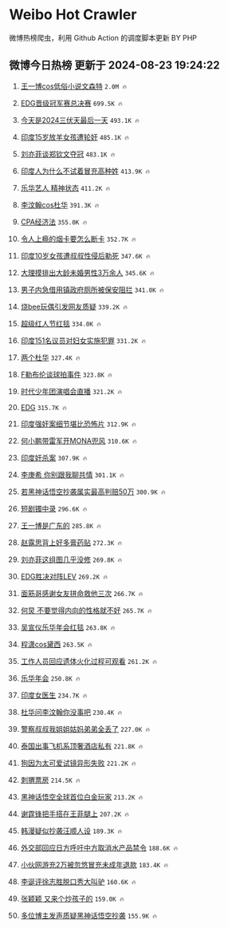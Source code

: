 # Weibo Hot Crawler 



微博热榜爬虫，利用 Github Action 的调度脚本更新 BY PHP 


## 微博今日热榜 更新于 2024-08-23 19:24:22 
1. [王一博cos低俗小说文森特](https://s.weibo.com/weibo?q=%23%E7%8E%8B%E4%B8%80%E5%8D%9Acos%E4%BD%8E%E4%BF%97%E5%B0%8F%E8%AF%B4%E6%96%87%E6%A3%AE%E7%89%B9%23&t=31&band_rank=1&Refer=top) `2.0M 🔥` 

1. [EDG晋级冠军赛总决赛](https://s.weibo.com/weibo?q=%23EDG%E6%99%8B%E7%BA%A7%E5%86%A0%E5%86%9B%E8%B5%9B%E6%80%BB%E5%86%B3%E8%B5%9B%23&t=31&band_rank=2&Refer=top) `699.5K 🔥` 

1. [今天是2024三伏天最后一天](https://s.weibo.com/weibo?q=%23%E4%BB%8A%E5%A4%A9%E6%98%AF2024%E4%B8%89%E4%BC%8F%E5%A4%A9%E6%9C%80%E5%90%8E%E4%B8%80%E5%A4%A9%23&t=31&band_rank=3&Refer=top) `493.1K 🔥` 

1. [印度15岁放羊女孩遭轮奸](https://s.weibo.com/weibo?q=%23%E5%8D%B0%E5%BA%A615%E5%B2%81%E6%94%BE%E7%BE%8A%E5%A5%B3%E5%AD%A9%E9%81%AD%E8%BD%AE%E5%A5%B8%23&t=31&band_rank=4&Refer=top) `485.1K 🔥` 

1. [刘亦菲谈郑钦文夺冠](https://s.weibo.com/weibo?q=%23%E5%88%98%E4%BA%A6%E8%8F%B2%E8%B0%88%E9%83%91%E9%92%A6%E6%96%87%E5%A4%BA%E5%86%A0%23&t=31&band_rank=5&Refer=top) `483.1K 🔥` 

1. [印度人为什么不试着冒充高种姓](https://s.weibo.com/weibo?q=%23%E5%8D%B0%E5%BA%A6%E4%BA%BA%E4%B8%BA%E4%BB%80%E4%B9%88%E4%B8%8D%E8%AF%95%E7%9D%80%E5%86%92%E5%85%85%E9%AB%98%E7%A7%8D%E5%A7%93%23&t=31&band_rank=6&Refer=top) `413.9K 🔥` 

1. [乐华艺人 精神状态](https://s.weibo.com/weibo?q=%E4%B9%90%E5%8D%8E%E8%89%BA%E4%BA%BA%20%E7%B2%BE%E7%A5%9E%E7%8A%B6%E6%80%81&t=31&band_rank=7&Refer=top) `411.2K 🔥` 

1. [李汶翰cos杜华](https://s.weibo.com/weibo?q=%23%E6%9D%8E%E6%B1%B6%E7%BF%B0cos%E6%9D%9C%E5%8D%8E%23&t=31&band_rank=8&Refer=top) `391.3K 🔥` 

1. [CPA经济法](https://s.weibo.com/weibo?q=CPA%E7%BB%8F%E6%B5%8E%E6%B3%95&t=31&band_rank=9&Refer=top) `355.0K 🔥` 

1. [令人上瘾的烟卡要怎么断卡](https://s.weibo.com/weibo?q=%23%E4%BB%A4%E4%BA%BA%E4%B8%8A%E7%98%BE%E7%9A%84%E7%83%9F%E5%8D%A1%E8%A6%81%E6%80%8E%E4%B9%88%E6%96%AD%E5%8D%A1%23&t=31&band_rank=10&Refer=top) `352.7K 🔥` 

1. [印度10岁女孩遭叔叔性侵后勒死](https://s.weibo.com/weibo?q=%23%E5%8D%B0%E5%BA%A610%E5%B2%81%E5%A5%B3%E5%AD%A9%E9%81%AD%E5%8F%94%E5%8F%94%E6%80%A7%E4%BE%B5%E5%90%8E%E5%8B%92%E6%AD%BB%23&t=31&band_rank=11&Refer=top) `347.6K 🔥` 

1. [大理摸排出大龄未婚男性3万余人](https://s.weibo.com/weibo?q=%23%E5%A4%A7%E7%90%86%E6%91%B8%E6%8E%92%E5%87%BA%E5%A4%A7%E9%BE%84%E6%9C%AA%E5%A9%9A%E7%94%B7%E6%80%A73%E4%B8%87%E4%BD%99%E4%BA%BA%23&t=31&band_rank=12&Refer=top) `345.6K 🔥` 

1. [男子内急借用镇政府厕所被保安阻拦](https://s.weibo.com/weibo?q=%23%E7%94%B7%E5%AD%90%E5%86%85%E6%80%A5%E5%80%9F%E7%94%A8%E9%95%87%E6%94%BF%E5%BA%9C%E5%8E%95%E6%89%80%E8%A2%AB%E4%BF%9D%E5%AE%89%E9%98%BB%E6%8B%A6%23&t=31&band_rank=13&Refer=top) `341.0K 🔥` 

1. [烧bee玩偶引发网友质疑](https://s.weibo.com/weibo?q=%23%E7%83%A7bee%E7%8E%A9%E5%81%B6%E5%BC%95%E5%8F%91%E7%BD%91%E5%8F%8B%E8%B4%A8%E7%96%91%23&t=31&band_rank=14&Refer=top) `339.2K 🔥` 

1. [超级红人节红毯](https://s.weibo.com/weibo?q=%23%E8%B6%85%E7%BA%A7%E7%BA%A2%E4%BA%BA%E8%8A%82%E7%BA%A2%E6%AF%AF%23&t=31&band_rank=15&Refer=top) `334.0K 🔥` 

1. [印度151名议员对妇女实施犯罪](https://s.weibo.com/weibo?q=%23%E5%8D%B0%E5%BA%A6151%E5%90%8D%E8%AE%AE%E5%91%98%E5%AF%B9%E5%A6%87%E5%A5%B3%E5%AE%9E%E6%96%BD%E7%8A%AF%E7%BD%AA%23&t=31&band_rank=16&Refer=top) `331.2K 🔥` 

1. [两个杜华](https://s.weibo.com/weibo?q=%E4%B8%A4%E4%B8%AA%E6%9D%9C%E5%8D%8E&t=31&band_rank=17&Refer=top) `327.4K 🔥` 

1. [F勒布伦谈球拍事件](https://s.weibo.com/weibo?q=F%E5%8B%92%E5%B8%83%E4%BC%A6%E8%B0%88%E7%90%83%E6%8B%8D%E4%BA%8B%E4%BB%B6&t=31&band_rank=18&Refer=top) `323.8K 🔥` 

1. [时代少年团演唱会直播](https://s.weibo.com/weibo?q=%E6%97%B6%E4%BB%A3%E5%B0%91%E5%B9%B4%E5%9B%A2%E6%BC%94%E5%94%B1%E4%BC%9A%E7%9B%B4%E6%92%AD&t=31&band_rank=19&Refer=top) `321.2K 🔥` 

1. [EDG](https://s.weibo.com/weibo?q=EDG&t=31&band_rank=20&Refer=top) `315.7K 🔥` 

1. [印度强奸案细节堪比恐怖片](https://s.weibo.com/weibo?q=%E5%8D%B0%E5%BA%A6%E5%BC%BA%E5%A5%B8%E6%A1%88%E7%BB%86%E8%8A%82%E5%A0%AA%E6%AF%94%E6%81%90%E6%80%96%E7%89%87&t=31&band_rank=21&Refer=top) `312.9K 🔥` 

1. [何小鹏带雷军开MONA兜风](https://s.weibo.com/weibo?q=%23%E4%BD%95%E5%B0%8F%E9%B9%8F%E5%B8%A6%E9%9B%B7%E5%86%9B%E5%BC%80MONA%E5%85%9C%E9%A3%8E%23&t=31&band_rank=22&Refer=top) `310.6K 🔥` 

1. [印度奸杀案](https://s.weibo.com/weibo?q=%E5%8D%B0%E5%BA%A6%E5%A5%B8%E6%9D%80%E6%A1%88&t=31&band_rank=23&Refer=top) `307.9K 🔥` 

1. [李庚希 你别跟我聊共情](https://s.weibo.com/weibo?q=%E6%9D%8E%E5%BA%9A%E5%B8%8C%20%E4%BD%A0%E5%88%AB%E8%B7%9F%E6%88%91%E8%81%8A%E5%85%B1%E6%83%85&t=31&band_rank=24&Refer=top) `301.1K 🔥` 

1. [若黑神话悟空抄袭属实最高判赔50万](https://s.weibo.com/weibo?q=%23%E8%8B%A5%E9%BB%91%E7%A5%9E%E8%AF%9D%E6%82%9F%E7%A9%BA%E6%8A%84%E8%A2%AD%E5%B1%9E%E5%AE%9E%E6%9C%80%E9%AB%98%E5%88%A4%E8%B5%9450%E4%B8%87%23&t=31&band_rank=25&Refer=top) `300.9K 🔥` 

1. [短剧镯中录](https://s.weibo.com/weibo?q=%E7%9F%AD%E5%89%A7%E9%95%AF%E4%B8%AD%E5%BD%95&t=31&band_rank=26&Refer=top) `296.6K 🔥` 

1. [王一博是广东的](https://s.weibo.com/weibo?q=%E7%8E%8B%E4%B8%80%E5%8D%9A%E6%98%AF%E5%B9%BF%E4%B8%9C%E7%9A%84&t=31&band_rank=27&Refer=top) `285.8K 🔥` 

1. [赵露思背上好多膏药贴](https://s.weibo.com/weibo?q=%23%E8%B5%B5%E9%9C%B2%E6%80%9D%E8%83%8C%E4%B8%8A%E5%A5%BD%E5%A4%9A%E8%86%8F%E8%8D%AF%E8%B4%B4%23&t=31&band_rank=28&Refer=top) `272.3K 🔥` 

1. [刘亦菲这组图几乎没修](https://s.weibo.com/weibo?q=%E5%88%98%E4%BA%A6%E8%8F%B2%E8%BF%99%E7%BB%84%E5%9B%BE%E5%87%A0%E4%B9%8E%E6%B2%A1%E4%BF%AE&t=31&band_rank=29&Refer=top) `269.8K 🔥` 

1. [EDG胜决对阵LEV](https://s.weibo.com/weibo?q=%23EDG%E8%83%9C%E5%86%B3%E5%AF%B9%E9%98%B5LEV%23&t=31&band_rank=30&Refer=top) `269.2K 🔥` 

1. [面筋哥感谢女友拼命救他三次](https://s.weibo.com/weibo?q=%23%E9%9D%A2%E7%AD%8B%E5%93%A5%E6%84%9F%E8%B0%A2%E5%A5%B3%E5%8F%8B%E6%8B%BC%E5%91%BD%E6%95%91%E4%BB%96%E4%B8%89%E6%AC%A1%23&t=31&band_rank=31&Refer=top) `266.7K 🔥` 

1. [何炅 不要觉得内向的性格就不好](https://s.weibo.com/weibo?q=%E4%BD%95%E7%82%85%20%E4%B8%8D%E8%A6%81%E8%A7%89%E5%BE%97%E5%86%85%E5%90%91%E7%9A%84%E6%80%A7%E6%A0%BC%E5%B0%B1%E4%B8%8D%E5%A5%BD&t=31&band_rank=32&Refer=top) `265.7K 🔥` 

1. [吴宣仪乐华年会红毯](https://s.weibo.com/weibo?q=%23%E5%90%B4%E5%AE%A3%E4%BB%AA%E4%B9%90%E5%8D%8E%E5%B9%B4%E4%BC%9A%E7%BA%A2%E6%AF%AF%23&t=31&band_rank=33&Refer=top) `263.8K 🔥` 

1. [程潇cos黛西](https://s.weibo.com/weibo?q=%23%E7%A8%8B%E6%BD%87cos%E9%BB%9B%E8%A5%BF%23&t=31&band_rank=34&Refer=top) `263.5K 🔥` 

1. [工作人员回应遗体火化过程可观看](https://s.weibo.com/weibo?q=%23%E5%B7%A5%E4%BD%9C%E4%BA%BA%E5%91%98%E5%9B%9E%E5%BA%94%E9%81%97%E4%BD%93%E7%81%AB%E5%8C%96%E8%BF%87%E7%A8%8B%E5%8F%AF%E8%A7%82%E7%9C%8B%23&t=31&band_rank=35&Refer=top) `261.2K 🔥` 

1. [乐华年会](https://s.weibo.com/weibo?q=%E4%B9%90%E5%8D%8E%E5%B9%B4%E4%BC%9A&t=31&band_rank=36&Refer=top) `250.8K 🔥` 

1. [印度女医生](https://s.weibo.com/weibo?q=%E5%8D%B0%E5%BA%A6%E5%A5%B3%E5%8C%BB%E7%94%9F&t=31&band_rank=37&Refer=top) `234.7K 🔥` 

1. [杜华问李汶翰你没事吧](https://s.weibo.com/weibo?q=%23%E6%9D%9C%E5%8D%8E%E9%97%AE%E6%9D%8E%E6%B1%B6%E7%BF%B0%E4%BD%A0%E6%B2%A1%E4%BA%8B%E5%90%A7%23&t=31&band_rank=38&Refer=top) `230.4K 🔥` 

1. [警察叔叔我姐姐姑妈弟弟全丢了](https://s.weibo.com/weibo?q=%23%E8%AD%A6%E5%AF%9F%E5%8F%94%E5%8F%94%E6%88%91%E5%A7%90%E5%A7%90%E5%A7%91%E5%A6%88%E5%BC%9F%E5%BC%9F%E5%85%A8%E4%B8%A2%E4%BA%86%23&t=31&band_rank=39&Refer=top) `227.0K 🔥` 

1. [泰国出事飞机系顶奢酒店私有](https://s.weibo.com/weibo?q=%23%E6%B3%B0%E5%9B%BD%E5%87%BA%E4%BA%8B%E9%A3%9E%E6%9C%BA%E7%B3%BB%E9%A1%B6%E5%A5%A2%E9%85%92%E5%BA%97%E7%A7%81%E6%9C%89%23&t=31&band_rank=40&Refer=top) `221.8K 🔥` 

1. [狗因为太可爱试镜异形失败](https://s.weibo.com/weibo?q=%E7%8B%97%E5%9B%A0%E4%B8%BA%E5%A4%AA%E5%8F%AF%E7%88%B1%E8%AF%95%E9%95%9C%E5%BC%82%E5%BD%A2%E5%A4%B1%E8%B4%A5&t=31&band_rank=41&Refer=top) `221.2K 🔥` 

1. [刺猬票房](https://s.weibo.com/weibo?q=%E5%88%BA%E7%8C%AC%E7%A5%A8%E6%88%BF&t=31&band_rank=42&Refer=top) `214.5K 🔥` 

1. [黑神话悟空全球首位白金玩家](https://s.weibo.com/weibo?q=%23%E9%BB%91%E7%A5%9E%E8%AF%9D%E6%82%9F%E7%A9%BA%E5%85%A8%E7%90%83%E9%A6%96%E4%BD%8D%E7%99%BD%E9%87%91%E7%8E%A9%E5%AE%B6%23&t=31&band_rank=43&Refer=top) `213.2K 🔥` 

1. [谢霆锋把手搭在王菲腿上](https://s.weibo.com/weibo?q=%23%E8%B0%A2%E9%9C%86%E9%94%8B%E6%8A%8A%E6%89%8B%E6%90%AD%E5%9C%A8%E7%8E%8B%E8%8F%B2%E8%85%BF%E4%B8%8A%23&t=31&band_rank=44&Refer=top) `207.2K 🔥` 

1. [韩漫疑似抄袭汪顺人设](https://s.weibo.com/weibo?q=%23%E9%9F%A9%E6%BC%AB%E7%96%91%E4%BC%BC%E6%8A%84%E8%A2%AD%E6%B1%AA%E9%A1%BA%E4%BA%BA%E8%AE%BE%23&t=31&band_rank=45&Refer=top) `189.3K 🔥` 

1. [外交部回应日方呼吁中方取消水产品禁令](https://s.weibo.com/weibo?q=%23%E5%A4%96%E4%BA%A4%E9%83%A8%E5%9B%9E%E5%BA%94%E6%97%A5%E6%96%B9%E5%91%BC%E5%90%81%E4%B8%AD%E6%96%B9%E5%8F%96%E6%B6%88%E6%B0%B4%E4%BA%A7%E5%93%81%E7%A6%81%E4%BB%A4%23&t=31&band_rank=46&Refer=top) `188.6K 🔥` 

1. [小伙网游充2万被忽悠冒充未成年退款](https://s.weibo.com/weibo?q=%23%E5%B0%8F%E4%BC%99%E7%BD%91%E6%B8%B8%E5%85%852%E4%B8%87%E8%A2%AB%E5%BF%BD%E6%82%A0%E5%86%92%E5%85%85%E6%9C%AA%E6%88%90%E5%B9%B4%E9%80%80%E6%AC%BE%23&t=31&band_rank=47&Refer=top) `183.4K 🔥` 

1. [李诞评徐志胜脱口秀大叫驴](https://s.weibo.com/weibo?q=%E6%9D%8E%E8%AF%9E%E8%AF%84%E5%BE%90%E5%BF%97%E8%83%9C%E8%84%B1%E5%8F%A3%E7%A7%80%E5%A4%A7%E5%8F%AB%E9%A9%B4&t=31&band_rank=48&Refer=top) `160.6K 🔥` 

1. [张颖颖 又来个炒孩子的](https://s.weibo.com/weibo?q=%E5%BC%A0%E9%A2%96%E9%A2%96%20%E5%8F%88%E6%9D%A5%E4%B8%AA%E7%82%92%E5%AD%A9%E5%AD%90%E7%9A%84&t=31&band_rank=49&Refer=top) `159.0K 🔥` 

1. [多位博主发声质疑黑神话悟空抄袭](https://s.weibo.com/weibo?q=%23%E5%A4%9A%E4%BD%8D%E5%8D%9A%E4%B8%BB%E5%8F%91%E5%A3%B0%E8%B4%A8%E7%96%91%E9%BB%91%E7%A5%9E%E8%AF%9D%E6%82%9F%E7%A9%BA%E6%8A%84%E8%A2%AD%23&t=31&band_rank=50&Refer=top) `155.9K 🔥` 

